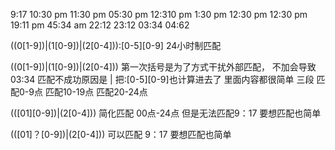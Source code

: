 9:17
10:30 pm
11:30 pm
05:30 pm
12:310 pm
1:30 pm
12:30 pm
12:30 pm
19:11 pm
45:34 am
22:12
23:12
03:34
04:62


((0[1-9])|(1[0-9])|(2[0-4])):[0-5][0-9]
24小时制匹配


((0[1-9])|(1[0-9])|(2[0-4]))
第一次括号是为了方式干扰外部匹配， 不加会导致 03:34 匹配不成功原因是 | 把:[0-5][0-9]也计算进去了
里面内容都很简单 三段  匹配0-9点  匹配10-19点 匹配20-24点 

(([01][0-9])|(2[0-4]))  简化匹配  00点-24点   但是无法匹配9：17 要想匹配也简单

(([01]？[0-9])|(2[0-4])) 可以匹配 9：17 要想匹配也简单
